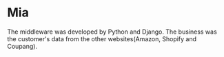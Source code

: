 # Mia
The middleware was developed by Python and Django. The business was the customer's data from the other websites(Amazon, Shopify and Coupang). 
